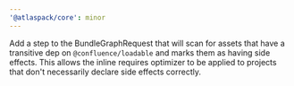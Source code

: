```yaml
---
'@atlaspack/core': minor
---
```


Add a step to the BundleGraphRequest that will scan for assets that have a transitive dep on `@confluence/loadable` and marks them as having side effects.
This allows the inline requires optimizer to be applied to projects that don't necessarily declare side effects correctly.
